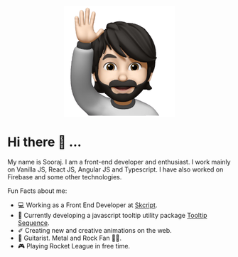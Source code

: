 <div style="width: 100%; display: flex; justify-content: center">
  <img src="./Sooraj.png" style="width: 250px" alt="me"/>
</div>

# Hi there 👋 ...

My name is Sooraj. I am a front-end developer and enthusiast. I work mainly on Vanilla JS, React JS, Angular JS and Typescript. I have also worked on Firebase and some other technologies.

Fun Facts about me:
- 💻 Working as a Front End Developer at [Skcript](https://www.skcript.com/).
- 💬 Currently developing a javascript tooltip utility package [Tooltip Sequence](https://github.com/SoorajSNBlaze333/tooltip-sequence).
- ✐ Creating new and creative animations on the web.
- 🎸 Guitarist. Metal and Rock Fan 🤘🏻.
- 🎮 Playing Rocket League in free time.
